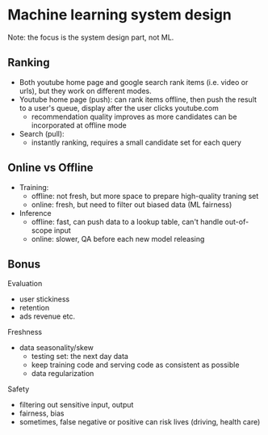 Machine learning system design
===
Note: the focus is the system design part, not ML.

Ranking
---
* Both youtube home page and google search rank items (i.e. video or urls), but they work on different modes.
* Youtube home page (push): can rank items offline, then push the result to a user's queue, display after the user clicks youtube.com
  * recommendation quality improves as more candidates can be incorporated at offline mode
* Search (pull):
  * instantly ranking, requires a small candidate set for each query

Online vs Offline
---
* Training:
  * offline: not fresh, but more space to prepare high-quality traning set
  * online: fresh, but need to filter out biased data (ML fairness)
* Inference
  * offline: fast, can push data to a lookup table, can't handle out-of-scope input
  * online: slower, QA before each new model releasing

Bonus
---

Evaluation
* user stickiness
* retention
* ads revenue etc.

Freshness
* data seasonality/skew
  * testing set: the next day data
  * keep training code and serving code as consistent as possible
  * data regularization

Safety
* filtering out sensitive input, output
* fairness, bias
* sometimes, false negative or positive can risk lives (driving, health care)
